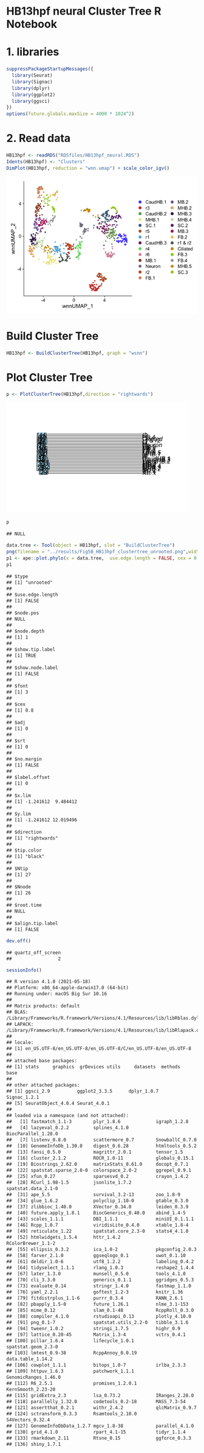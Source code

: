 HB13hpf neural Cluster Tree R Notebook
================

# 1. libraries

``` r
suppressPackageStartupMessages({
  library(Seurat)
  library(Signac)
  library(dplyr)
  library(ggplot2)
  library(ggsci)
})
options(future.globals.maxSize = 4000 * 1024^2)
```

# 2. Read data

``` r
HB13hpf <- readRDS("RDSfiles/HB13hpf_neural.RDS")
Idents(HB13hpf) <- "Clusters"
DimPlot(HB13hpf, reduction = "wnn.umap") + scale_color_igv()
```

![](Figure5B_files/figure-gfm/readData-1.png)<!-- -->

# Build Cluster Tree

``` r
HB13hpf <- BuildClusterTree(HB13hpf, graph = "wsnn")
```

# Plot Cluster Tree

``` r
p <- PlotClusterTree(HB13hpf,direction = "rightwards")
```

![](Figure5B_files/figure-gfm/PlotTree-1.png)<!-- -->

``` r
p
```

    ## NULL

``` r
data.tree <- Tool(object = HB13hpf, slot = "BuildClusterTree")
png(filename = "../results/Fig5B_HB13hpf_clustertree_unrooted.png",width = 900, height = 900)
p1 <- ape::plot.phylo(x = data.tree,  use.edge.length = FALSE, cex = 0.8, type = "u")
p1
```

    ## $type
    ## [1] "unrooted"
    ## 
    ## $use.edge.length
    ## [1] FALSE
    ## 
    ## $node.pos
    ## NULL
    ## 
    ## $node.depth
    ## [1] 1
    ## 
    ## $show.tip.label
    ## [1] TRUE
    ## 
    ## $show.node.label
    ## [1] FALSE
    ## 
    ## $font
    ## [1] 3
    ## 
    ## $cex
    ## [1] 0.8
    ## 
    ## $adj
    ## [1] 0
    ## 
    ## $srt
    ## [1] 0
    ## 
    ## $no.margin
    ## [1] FALSE
    ## 
    ## $label.offset
    ## [1] 0
    ## 
    ## $x.lim
    ## [1] -1.241612  9.484412
    ## 
    ## $y.lim
    ## [1] -1.241612 12.019496
    ## 
    ## $direction
    ## [1] "rightwards"
    ## 
    ## $tip.color
    ## [1] "black"
    ## 
    ## $Ntip
    ## [1] 27
    ## 
    ## $Nnode
    ## [1] 26
    ## 
    ## $root.time
    ## NULL
    ## 
    ## $align.tip.label
    ## [1] FALSE

``` r
dev.off()
```

    ## quartz_off_screen 
    ##                 2

``` r
sessionInfo()
```

    ## R version 4.1.0 (2021-05-18)
    ## Platform: x86_64-apple-darwin17.0 (64-bit)
    ## Running under: macOS Big Sur 10.16
    ## 
    ## Matrix products: default
    ## BLAS:   /Library/Frameworks/R.framework/Versions/4.1/Resources/lib/libRblas.dylib
    ## LAPACK: /Library/Frameworks/R.framework/Versions/4.1/Resources/lib/libRlapack.dylib
    ## 
    ## locale:
    ## [1] en_US.UTF-8/en_US.UTF-8/en_US.UTF-8/C/en_US.UTF-8/en_US.UTF-8
    ## 
    ## attached base packages:
    ## [1] stats     graphics  grDevices utils     datasets  methods   base     
    ## 
    ## other attached packages:
    ## [1] ggsci_2.9          ggplot2_3.3.5      dplyr_1.0.7        Signac_1.2.1      
    ## [5] SeuratObject_4.0.4 Seurat_4.0.1      
    ## 
    ## loaded via a namespace (and not attached):
    ##   [1] fastmatch_1.1-3        plyr_1.8.6             igraph_1.2.8          
    ##   [4] lazyeval_0.2.2         splines_4.1.0          BiocParallel_1.28.0   
    ##   [7] listenv_0.8.0          scattermore_0.7        SnowballC_0.7.0       
    ##  [10] GenomeInfoDb_1.30.0    digest_0.6.28          htmltools_0.5.2       
    ##  [13] fansi_0.5.0            magrittr_2.0.1         tensor_1.5            
    ##  [16] cluster_2.1.2          ROCR_1.0-11            globals_0.15.1        
    ##  [19] Biostrings_2.62.0      matrixStats_0.61.0     docopt_0.7.1          
    ##  [22] spatstat.sparse_2.0-0  colorspace_2.0-2       ggrepel_0.9.1         
    ##  [25] xfun_0.27              sparsesvd_0.2          crayon_1.4.2          
    ##  [28] RCurl_1.98-1.5         jsonlite_1.7.2         spatstat.data_2.1-0   
    ##  [31] ape_5.5                survival_3.2-13        zoo_1.8-9             
    ##  [34] glue_1.6.2             polyclip_1.10-0        gtable_0.3.0          
    ##  [37] zlibbioc_1.40.0        XVector_0.34.0         leiden_0.3.9          
    ##  [40] future.apply_1.8.1     BiocGenerics_0.40.0    abind_1.4-5           
    ##  [43] scales_1.1.1           DBI_1.1.1              miniUI_0.1.1.1        
    ##  [46] Rcpp_1.0.7             viridisLite_0.4.0      xtable_1.8-4          
    ##  [49] reticulate_1.22        spatstat.core_2.3-0    stats4_4.1.0          
    ##  [52] htmlwidgets_1.5.4      httr_1.4.2             RColorBrewer_1.1-2    
    ##  [55] ellipsis_0.3.2         ica_1.0-2              pkgconfig_2.0.3       
    ##  [58] farver_2.1.0           ggseqlogo_0.1          uwot_0.1.10           
    ##  [61] deldir_1.0-6           utf8_1.2.2             labeling_0.4.2        
    ##  [64] tidyselect_1.1.1       rlang_1.0.3            reshape2_1.4.4        
    ##  [67] later_1.3.0            munsell_0.5.0          tools_4.1.0           
    ##  [70] cli_3.3.0              generics_0.1.1         ggridges_0.5.3        
    ##  [73] evaluate_0.14          stringr_1.4.0          fastmap_1.1.0         
    ##  [76] yaml_2.2.1             goftest_1.2-3          knitr_1.36            
    ##  [79] fitdistrplus_1.1-6     purrr_0.3.4            RANN_2.6.1            
    ##  [82] pbapply_1.5-0          future_1.26.1          nlme_3.1-153          
    ##  [85] mime_0.12              slam_0.1-48            RcppRoll_0.3.0        
    ##  [88] compiler_4.1.0         rstudioapi_0.13        plotly_4.10.0         
    ##  [91] png_0.1-7              spatstat.utils_2.2-0   tibble_3.1.6          
    ##  [94] tweenr_1.0.2           stringi_1.7.5          highr_0.9             
    ##  [97] lattice_0.20-45        Matrix_1.3-4           vctrs_0.4.1           
    ## [100] pillar_1.6.4           lifecycle_1.0.1        spatstat.geom_2.3-0   
    ## [103] lmtest_0.9-38          RcppAnnoy_0.0.19       data.table_1.14.2     
    ## [106] cowplot_1.1.1          bitops_1.0-7           irlba_2.3.3           
    ## [109] httpuv_1.6.3           patchwork_1.1.1        GenomicRanges_1.46.0  
    ## [112] R6_2.5.1               promises_1.2.0.1       KernSmooth_2.23-20    
    ## [115] gridExtra_2.3          lsa_0.73.2             IRanges_2.28.0        
    ## [118] parallelly_1.32.0      codetools_0.2-18       MASS_7.3-54           
    ## [121] assertthat_0.2.1       withr_2.4.2            qlcMatrix_0.9.7       
    ## [124] sctransform_0.3.3      Rsamtools_2.10.0       S4Vectors_0.32.4      
    ## [127] GenomeInfoDbData_1.2.7 mgcv_1.8-38            parallel_4.1.0        
    ## [130] grid_4.1.0             rpart_4.1-15           tidyr_1.1.4           
    ## [133] rmarkdown_2.11         Rtsne_0.15             ggforce_0.3.3         
    ## [136] shiny_1.7.1
